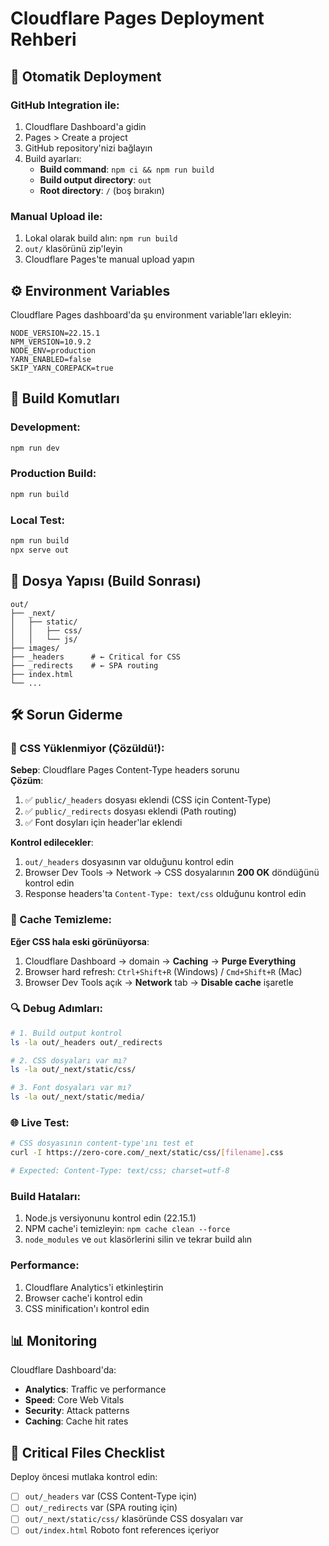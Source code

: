# Cloudflare Pages Deployment Rehberi

## 🚀 Otomatik Deployment

### GitHub Integration ile:
1. Cloudflare Dashboard'a gidin
2. Pages > Create a project
3. GitHub repository'nizi bağlayın
4. Build ayarları:
   - **Build command**: `npm ci && npm run build`
   - **Build output directory**: `out`
   - **Root directory**: `/` (boş bırakın)

### Manual Upload ile:
1. Lokal olarak build alın: `npm run build`
2. `out/` klasörünü zip'leyin
3. Cloudflare Pages'te manual upload yapın

## ⚙️ Environment Variables

Cloudflare Pages dashboard'da şu environment variable'ları ekleyin:

```
NODE_VERSION=22.15.1
NPM_VERSION=10.9.2
NODE_ENV=production
YARN_ENABLED=false
SKIP_YARN_COREPACK=true
```

## 🔧 Build Komutları

### Development:
```bash
npm run dev
```

### Production Build:
```bash
npm run build
```

### Local Test:
```bash
npm run build
npx serve out
```

## 📁 Dosya Yapısı (Build Sonrası)

```
out/
├── _next/
│   ├── static/
│   │   ├── css/
│   │   └── js/
├── images/
├── _headers      # ← Critical for CSS
├── _redirects    # ← SPA routing
├── index.html
└── ...
```

## 🛠️ Sorun Giderme

### 🚨 CSS Yüklenmiyor (Çözüldü!):
**Sebep**: Cloudflare Pages Content-Type headers sorunu  
**Çözüm**: 
1. ✅ `public/_headers` dosyası eklendi (CSS için Content-Type)
2. ✅ `public/_redirects` dosyası eklendi (Path routing)  
3. ✅ Font dosyları için header'lar eklendi

**Kontrol edilecekler**:
1. `out/_headers` dosyasının var olduğunu kontrol edin
2. Browser Dev Tools → Network → CSS dosyalarının **200 OK** döndüğünü kontrol edin
3. Response headers'ta `Content-Type: text/css` olduğunu kontrol edin

### 💾 Cache Temizleme:
**Eğer CSS hala eski görünüyorsa**:
1. Cloudflare Dashboard → domain → **Caching** → **Purge Everything**
2. Browser hard refresh: `Ctrl+Shift+R` (Windows) / `Cmd+Shift+R` (Mac)  
3. Browser Dev Tools açık → **Network** tab → **Disable cache** işaretle

### 🔍 Debug Adımları:
```bash
# 1. Build output kontrol
ls -la out/_headers out/_redirects

# 2. CSS dosyaları var mı?
ls -la out/_next/static/css/

# 3. Font dosyaları var mı?  
ls -la out/_next/static/media/
```

### 🌐 Live Test:
```bash
# CSS dosyasının content-type'ını test et
curl -I https://zero-core.com/_next/static/css/[filename].css

# Expected: Content-Type: text/css; charset=utf-8
```

### Build Hataları:
1. Node.js versiyonunu kontrol edin (22.15.1)
2. NPM cache'i temizleyin: `npm cache clean --force`
3. `node_modules` ve `out` klasörlerini silin ve tekrar build alın

### Performance:
1. Cloudflare Analytics'i etkinleştirin
2. Browser cache'i kontrol edin
3. CSS minification'ı kontrol edin

## 📊 Monitoring

Cloudflare Dashboard'da:
- **Analytics**: Traffic ve performance
- **Speed**: Core Web Vitals
- **Security**: Attack patterns
- **Caching**: Cache hit rates

## 🎯 Critical Files Checklist

Deploy öncesi mutlaka kontrol edin:
- [ ] `out/_headers` var (CSS Content-Type için)
- [ ] `out/_redirects` var (SPA routing için)  
- [ ] `out/_next/static/css/` klasöründe CSS dosyaları var
- [ ] `out/index.html` Roboto font references içeriyor 
